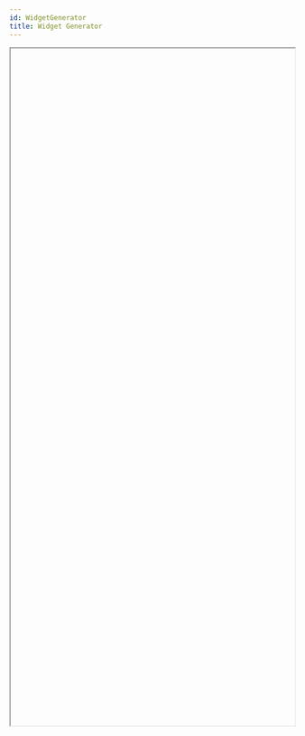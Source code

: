```yaml
---
id: WidgetGenerator
title: Widget Generator
---
```


<style>
    .navPusher article {
      padding: 0;
      background: transparent;
      border: none;
    }
    
    .onPageNav {
      display: none;
    }
    
    .postHeader {
      display: none;
    }
    
    .docsNavContainer {
      flex: 0 0 260px;
    }
    
    .docMainContainer {
      flex-grow: 1;
    }
    
    @media only screen and (min-width: 1024px) {
      .docOnPageNav {
        display: initial;
        visibility: hidden
      }
    
      .docMainContainer {
        position: relative
      }
    
      .docMainContainer .wrapper {
        width: 1073px;
      }
    }
</style>

<iframe
  id="widget-generator-iframe"
  name="Generator"
  src=""
  width="100%"
  height="1200">
</iframe>

<script>  
  document.addEventListener('DOMContentLoaded', function() {
    var defaultWidgetUrl = "https://widget.kyber.network/widget/config/?widget_url=https://widget.kyber.network";
    var fallbackWidgetUrl = "https://widget.knstats.com/widget/config/?widget_url=https://widget.knstats.com";
    var domain = window.location.hostname;
    var iframe = document.getElementById("widget-generator-iframe");
    if (domain === "developer.kyber.network") {
      iframe.src = defaultWidgetUrl;
    } else {
      iframe.src = fallbackWidgetUrl;
    }
  });
</script>
